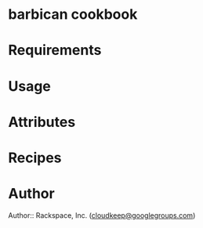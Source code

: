 # barbican cookbook

# Requirements

# Usage

# Attributes

# Recipes

# Author

Author:: Rackspace, Inc. (<cloudkeep@googlegroups.com>)
